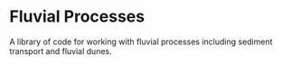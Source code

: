 # Fluvial Processes
A library of code for working with fluvial processes including sediment transport and fluvial dunes.
